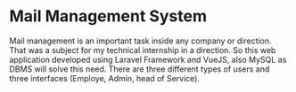# Mail Management System
Mail management is an important task inside any company or direction. That was a subject for my technical internship in a direction. So this web application developed using Laravel Framework and VueJS, also MySQL as DBMS will solve this need. There are three different types of users and three interfaces (Employe, Admin, head of Service).
